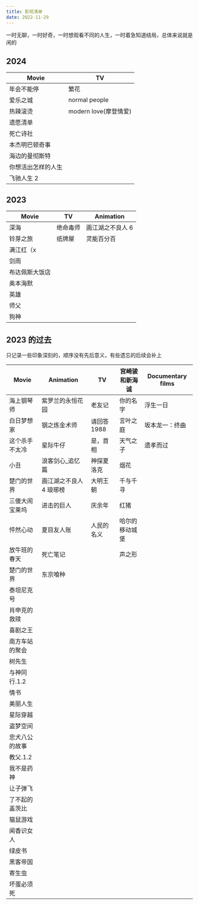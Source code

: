 ```yaml
---
title: 影视清单
date: 2022-11-29
---
```


一时无聊，一时好奇，一时想观看不同的人生，一时着急知道结局，总体来说就是闲的

## 2024

| Movie              | TV                    |
| ------------------ | --------------------- |
| 年会不能停         | 繁花                  |
| 爱乐之城           | normal people         |
| 热辣滚烫           | modern love(摩登情爱) |
| 遗愿清单           |                       |
| 死亡诗社           |                       |
| 本杰明巴顿奇事     |                       |
| 海边的曼彻斯特     |                       |
| 你想活出怎样的人生 |                       |
| 飞驰人生 2         |                       |

## 2023

| Movie          | TV       | Animation        |
| -------------- | -------- | ---------------- |
| 深海           | 绝命毒师 | 画江湖之不良人 6 |
| 铃芽之旅       | 纸牌屋   | 灵能百分百       |
| 满江红（x      |          |                  |
| 剑雨           |          |                  |
| 布达佩斯大饭店 |          |                  |
| 奥本海默       |          |                  |
| 英雄           |          |                  |
| 师父           |          |                  |
| 狗神           |          |                  |

## 2023 的过去

只记录一些印象深刻的，顺序没有先后意义，有些遗忘的后续会补上

| Movie          | Animation               | TV          | 宫崎骏和新海诚 | Documentary films |
| -------------- | ----------------------- | ----------- | -------------- | ----------------- |
| 海上钢琴师     | 紫罗兰的永恒花园        | 老友记      | 你的名字       | 浮生一日          |
| 白日梦想家     | 钢之炼金术师            | 请回答 1988 | 言叶之庭       | 坂本龙一：终曲    |
| 这个杀手不太冷 | 星际牛仔                | 是，首相    | 天气之子       | 遗孝而过          |
| 小丑           | 浪客剑心\_追忆篇        | 神探夏洛克  | 烟花           |                   |
| 楚门的世界     | 画江湖之不良人 4 琅琊榜 | 大明王朝    | 千与千寻       |                   |
| 三傻大闹宝莱坞 | 进击的巨人              | 庆余年      | 红猪           |                   |
| 怦然心动       | 夏目友人账              | 人民的名义  | 哈尔的移动城堡 |                   |
| 放牛班的春天   | 死亡笔记                |             | 声之形         |                   |
| 楚门的世界     | 东京喰种                |             |                |                   |
| 泰坦尼克号     |                         |             |                |
| 肖申克的救赎   |                         |             |                |
| 喜剧之王       |                         |             |                |
| 南方车站的聚会 |                         |             |                |
| 树先生         |                         |             |                |
| 与神同行.1.2   |                         |             |                |
| 情书           |                         |             |                |
| 美丽人生       |                         |             |                |
| 星际穿越       |                         |             |                |
| 盗梦空间       |                         |             |                |
| 忠犬八公的故事 |                         |             |                |
| 教父.1.2       |                         |             |                |
| 我不是药神     |                         |             |                |
| 让子弹飞       |                         |             |                |
| 了不起的盖茨比 |                         |             |                |
| 猫鼠游戏       |                         |             |                |
| 闻香识女人     |                         |             |                |
| 绿皮书         |                         |             |                |
| 黑客帝国       |                         |             |                |
| 寄生虫         |                         |             |                |
| 坏蛋必须死     |                         |             |                |

